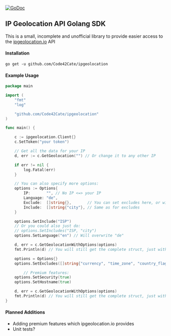 [![GoDoc](http://img.shields.io/badge/go-documentation-blue.svg?style=flat-square)](https://godoc.org/github.com/Code42Cate/ipgeolocation)

## IP Geolocation API Golang SDK

This is a small, incomplete and unofficial library to provide easier access to the [ipgeolocation.io](https://ipgeolocation.io/documentation/ip-geolocation-api.html) API

#### Installation
`go get -u github.com/Code42Cate/ipgeolocation`

#### Example Usage

```go
package main

import (
	"fmt"
	"log"

	"github.com/Code42Cate/ipgeolocation"
)

func main() {

	c := ipgeolocation.Client{}
	c.SetToken("your token")

	// Get all the data for your IP
	d, err := c.GetGeolocation("") // Or change it to any other IP

	if err != nil {
		log.Fatal(err)
	}

	// You can also specify more options:
	options := Options{
		IP:       "", // No IP <=> your IP
		Language: "de",
		Exclude:  []string{},       // You can set excludes here, or with the setter functions
		Include:  []string{"city"}, // Same as for excludes
	}

	options.SetInclude("ISP")
	// Or you could also just do:
	// options.SetIncludes("ISP, "city")
	options.SetLanguage("en") // Will overwrite "de"

	d, err = c.GetGeolocationWithOptions(options)
	fmt.Println(d) // You will still get the complete struct, just with default values in the fields you did not include.

	options = Options{}
	options.SetExcludes([]string{"currency", "time_zone", "country_flag", "geoname_id"})

        // Premium features:
	options.SetSecurity(true)
	options.SetHostname(true)

	d, err = c.GetGeolocationWithOptions(options)
	fmt.Println(d) // You will still get the complete struct, just with default values in the fields you excluded.
}
```

#### Planned Additions

- Adding premium features which ipgeolocation.io provides
- Unit tests?

